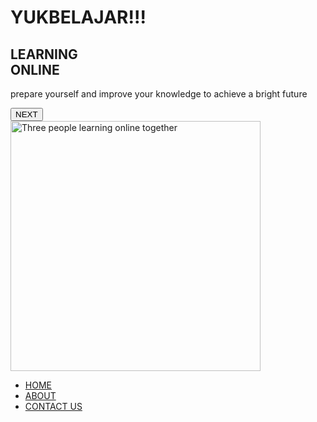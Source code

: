 <html lang="en">
 <head>
  <meta charset="utf-8"/>
  <meta content="width=device-width, initial-scale=1.0" name="viewport"/>
  <title>
   Learning Online
  </title>
  <script src="https://cdn.tailwindcss.com">
  </script>
  <link href="https://cdnjs.cloudflare.com/ajax/libs/font-awesome/5.15.3/css/all.min.css" rel="stylesheet"/>
 </head>
 <body class="bg-gray-100">
  <div class="flex justify-center items-center min-h-screen">
   <div class="bg-gradient-to-r from-teal-400 to-blue-500 w-full max-w-5xl p-8 rounded-lg shadow-lg flex flex-col md:flex-row items-center">
    <div class="flex-1 text-center md:text-left">
     <h1 class="text-3xl font-bold text-black mb-2">
      YUKBELAJAR!!!
     </h1>
     <h2 class="text-5xl font-bold text-black mb-4">
      LEARNING
      <br/>
      ONLINE
     </h2>
     <p class="text-lg text-black mb-6">
      prepare yourself and improve your knowledge to achieve a bright future
     </p>
     <button class="bg-blue-600 text-white px-6 py-2 rounded-full text-lg">
      NEXT
     </button>
    </div>
    <div class="flex-1 mt-8 md:mt-0">
     <img alt="Three people learning online together" class="w-full h-auto" height="400" src="https://storage.googleapis.com/a1aa/image/2mHC0Bd71757HFeewPeUy9ENeGX3g81PTJ7gRgwsj7J9zdxPB.jpg" width="400"/>
    </div>
   </div>
  </div>
  <nav class="absolute top-0 right-0 p-8">
   <ul class="flex space-x-8 text-black text-lg">
    <li>
     <a class="hover:underline" href="#">
      HOME
     </a>
    </li>
    <li>
     <a class="hover:underline" href="#">
      ABOUT
     </a>
    </li>
    <li>
     <a class="hover:underline" href="#">
      CONTACT US
     </a>
    </li>
   </ul>
  </nav>
 </body>
</html>
